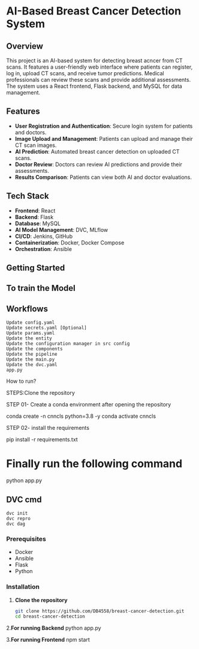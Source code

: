 # AI-Based Breast Cancer Detection System

## Overview
This project is an AI-based system for detecting breast acncer from CT scans. It features a user-friendly web interface where patients can register, log in, upload CT scans, and receive tumor predictions. Medical professionals can review these scans and provide additional assessments. The system uses a React frontend, Flask backend, and MySQL for data management.

## Features
- **User Registration and Authentication**: Secure login system for patients and doctors.
- **Image Upload and Management**: Patients can upload and manage their CT scan images.
- **AI Prediction**: Automated breast cancer detection on uploaded CT scans.
- **Doctor Review**: Doctors can review AI predictions and provide their assessments.
- **Results Comparison**: Patients can view both AI and doctor evaluations.

## Tech Stack
- **Frontend**: React
- **Backend**: Flask
- **Database**: MySQL
- **AI Model Management**: DVC, MLflow
- **CI/CD**: Jenkins, GitHub
- **Containerization**: Docker, Docker Compose
- **Orchestration**: Ansible

## Getting Started
## To train the Model
## Workflows

    Update config.yaml
    Update secrets.yaml [Optional]
    Update params.yaml
    Update the entity
    Update the configuration manager in src config
    Update the components
    Update the pipeline
    Update the main.py
    Update the dvc.yaml
    app.py

How to run?

STEPS:Clone the repository

STEP 01- Create a conda environment after opening the repository

conda create -n cnncls python=3.8 -y
conda activate cnncls

STEP 02- install the requirements

pip install -r requirements.txt

# Finally run the following command
python app.py

## DVC cmd

    dvc init
    dvc repro
    dvc dag


### Prerequisites
- Docker
- Ansible
- Flask
- Python

### Installation

1. **Clone the repository**
   ```bash
   git clone https://github.com/DB4558/breast-cancer-detection.git
   cd breast-cancer-detection
2.**For running Backend**
  python app.py

3.**For running Frontend**
npm start
